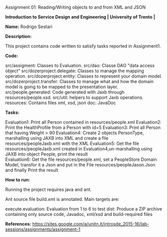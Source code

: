Assignment 01: Reading/Writing objects to and from XML and JSON

**Introduction to Service Design and Engineering | University of Trento |** 

**Name:** Rodrigo Sestari

**Description:**

This project contains code written to satisfy tasks reported in Assignment1.

**Code:**

src/assigment: Classes to Evaluation.
src/dao: Classe DAO "data access object"
src/dozerproject.delegate: Classes to manage the mapping operation.
src/dozerproject.entity:   Classes to represent your domain model.
src/dozerproject.transfer: Classes to manage what and how the domain model is going to be mapped to the presentation layer.  
src/people.generated: Code generated with Jaxb through resources/people.xsd.
src/util: helpers to support Jaxb operations.
resources: Contains files xml, xsd, json
doc: JavaDoc


**Tasks:**

Evaluation1: Print all Person contained in resources/people.xml
Evaluation2: Print the HealthProfile from a Person with id=5
Evaluation3: Print  all Person that having  Weight > 90
Evaluation4: Create 2 objects PersonType, marshalling using JAXB into XML and create a file resources/peopleJaxb.xml with the XML 
Evaluation5: Get the file  resources/peopleJaxb.xml created in Evaluation4,un-marshalling using JAXB into object People, print the result  
Evaluation6: Get the file resources/people.xml, set a PeopleStore Domain Model, transfor it a Json and put in the File resources/peopleJason.Json and finally Print the result


**How to run:**

Running the project requires java and ant.

Ant source file build.xml is annotated. Main targets are:

execute.evaluation: Evaluation from 1 to 6 to test 
dist: Produce a ZIP archive containing only source code, Javadoc, xml/xsd and build-required files


**References:**
https://sites.google.com/a/unitn.it/introsde_2015-16/lab-sessions/assignments/assignment-1

